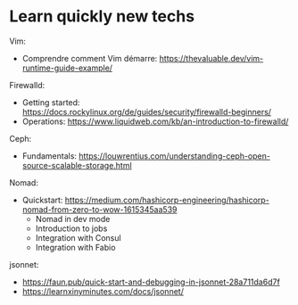 # Learn quickly new techs


Vim:

* Comprendre comment Vim démarre: https://thevaluable.dev/vim-runtime-guide-example/

Firewalld:

* Getting started: https://docs.rockylinux.org/de/guides/security/firewalld-beginners/
* Operations: https://www.liquidweb.com/kb/an-introduction-to-firewalld/

Ceph:

* Fundamentals: https://louwrentius.com/understanding-ceph-open-source-scalable-storage.html

Nomad:

* Quickstart: https://medium.com/hashicorp-engineering/hashicorp-nomad-from-zero-to-wow-1615345aa539
  * Nomad in dev mode
  * Introduction to jobs
  * Integration with Consul
  * Integration with Fabio


jsonnet:

* https://faun.pub/quick-start-and-debugging-in-jsonnet-28a711da6d7f
* https://learnxinyminutes.com/docs/jsonnet/

